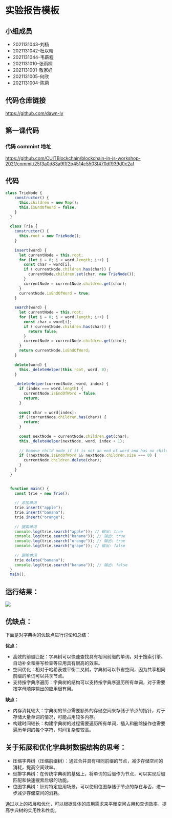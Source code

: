 # 实验报告模板

## 小组成员

- 2021131043-刘杨
- 2021131042-杜以晴
- 2021131044-韦薪程
- 2021131010-张雨桐
- 2021131001-敬家好
- 2021131005-何欣
- 2021131004-陈莉


## 代码仓库链接

https://github.com/dawn-ly



## 第一课代码


### 代码 commint 地址

https://github.com/CUITBlockchain/blockchain-in-js-workshop-2021/commit/25f3a0d83a9fff2b4514c5503f470df939d0c2af

## 代码

```js
class TrieNode {
    constructor() {
      this.children = new Map();
      this.isEndOfWord = false;
    }
  }
  
  class Trie {
    constructor() {
      this.root = new TrieNode();
    }
  
    insert(word) {
      let currentNode = this.root;
      for (let i = 0; i < word.length; i++) {
        const char = word[i];
        if (!currentNode.children.has(char)) {
          currentNode.children.set(char, new TrieNode());
        }
        currentNode = currentNode.children.get(char);
      }
      currentNode.isEndOfWord = true;
    }
  
    search(word) {
      let currentNode = this.root;
      for (let i = 0; i < word.length; i++) {
        const char = word[i];
        if (!currentNode.children.has(char)) {
          return false;
        }
        currentNode = currentNode.children.get(char);
      }
      return currentNode.isEndOfWord;
    }
  
    delete(word) {
      this._deleteHelper(this.root, word, 0);
    }
  
    _deleteHelper(currentNode, word, index) {
      if (index === word.length) {
        currentNode.isEndOfWord = false;
        return;
      }
  
      const char = word[index];
      if (!currentNode.children.has(char)) {
        return;
      }
  
      const nextNode = currentNode.children.get(char);
      this._deleteHelper(nextNode, word, index + 1);
  
      // Remove child node if it is not an end of word and has no children
      if (!nextNode.isEndOfWord && nextNode.children.size === 0) {
        currentNode.children.delete(char);
      }
    }
  }
  

  function main() {
    const trie = new Trie();
  
    // 添加单词
    trie.insert("apple");
    trie.insert("banana");
    trie.insert("orange");
  
    // 搜索单词
    console.log(trie.search("apple")); // 输出: true
    console.log(trie.search("banana")); // 输出: true
    console.log(trie.search("orange")); // 输出: true
    console.log(trie.search("grape")); // 输出: false
  
    // 删除单词
    trie.delete("banana");
    console.log(trie.search("banana")); // 输出: false
  }
  main();
```

## 运行结果：

![](https://cdn.jsdelivr.net/gh/bcYng-image/image/img/image-20230607174122303.png)

## 优缺点：

下面是对字典树的优缺点进行讨论和总结：

**优点：**

- 高效的前缀匹配：字典树可以快速查找具有相同前缀的单词，对于搜索引擎、自动补全和拼写检查等应用具有很高的效率。
- 空间优化：相对于哈希表或平衡二叉树，字典树可以节省空间，因为共享相同前缀的单词可以共享节点。
- 支持按字典序遍历：字典树的结构可以支持按字典序遍历所有单词，对于需要按字母顺序输出的应用很有用。

**缺点：**

- 内存消耗较大：字典树的节点需要额外的存储空间来存储子节点的指针，对于存储大量单词的情况，可能占用较多内存。
- 构建时间较长：构建字典树的过程需要遍历所有单词，插入和删除操作也需要遍历单词的每个字符，时间复杂度较高。

## 关于拓展和优化字典树数据结构的思考：

- 压缩字典树（压缩前缀树）：通过合并具有相同前缀的节点，减少存储空间的消耗，提高空间效率。
- 倒排字典树：在传统字典树的基础上，将单词的后缀作为节点，可以实现后缀匹配和快速搜索后缀的功能。
- 位图字典树：针对特定应用场景，可以使用位图存储子节点的存在与否，进一步减少存储空间的消耗。

通过以上的拓展和优化，可以根据具体的应用需求来平衡空间占用和查询效率，提高字典树的实用性和性能。